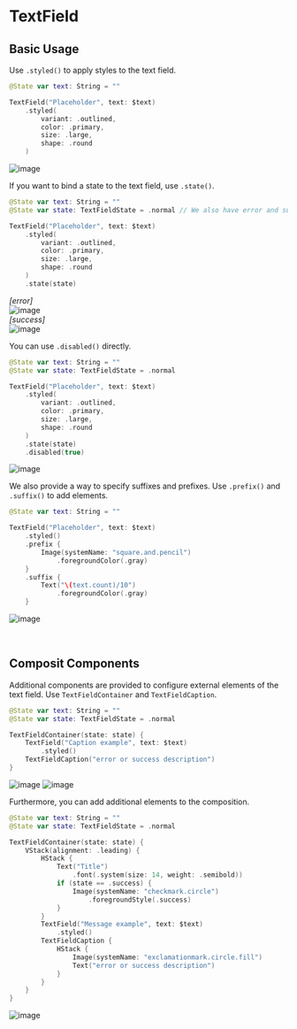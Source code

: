 # TextField
## Basic Usage
Use `.styled()` to apply styles to the text field.
```swift
@State var text: String = ""

TextField("Placeholder", text: $text)
    .styled(
        variant: .outlined,
        color: .primary,
        size: .large,
        shape: .round
    )
```
![image](https://github.com/dodo849/DesignSystemBookApp/assets/71880682/d69f4916-55cb-475e-824c-46ddd9b0e41f)


If you want to bind a state to the text field, use `.state()`.
```swift
@State var text: String = ""
@State var state: TextFieldState = .normal // We also have error and success states.

TextField("Placeholder", text: $text)
    .styled(
        variant: .outlined,
        color: .primary,
        size: .large,
        shape: .round
    )
    .state(state)
```
_[error]_
<br/>
![image](https://github.com/dodo849/DesignSystemBookApp/assets/71880682/000a83af-5c48-4d68-a7e3-d41d9719f985)
<br/>
_[success]_
<br/>
![image](https://github.com/dodo849/DesignSystemBookApp/assets/71880682/67e62cef-d6d8-47c4-9c0d-e6dcc7e19051)


You can use `.disabled()` directly.
```swift
@State var text: String = ""
@State var state: TextFieldState = .normal

TextField("Placeholder", text: $text)
    .styled(
        variant: .outlined,
        color: .primary,
        size: .large,
        shape: .round
    )
    .state(state)
    .disabled(true)
```
![image](https://github.com/dodo849/DesignSystemBookApp/assets/71880682/5f29436e-efea-4288-9007-3eacb24118e0)

We also provide a way to specify suffixes and prefixes. Use `.prefix()` and `.suffix()` to add elements.
```swift
@State var text: String = ""

TextField("Placeholder", text: $text)
    .styled()
    .prefix {
        Image(systemName: "square.and.pencil")
            .foregroundColor(.gray)
    }
    .suffix {
        Text("\(text.count)/10")
            .foregroundColor(.gray)
    }
```
![image](https://github.com/dodo849/DesignSystemBookApp/assets/71880682/a664c710-1e04-494e-89de-50413a223acb)

<br/>

## Composit Components
Additional components are provided to configure external elements of the text field. 
Use `TextFieldContainer` and `TextFieldCaption`.

```swift
@State var text: String = ""
@State var state: TextFieldState = .normal

TextFieldContainer(state: state) {
    TextField("Caption example", text: $text)
        .styled()
    TextFieldCaption("error or success description")
}
```
![image](https://github.com/dodo849/DesignSystemBookApp/assets/71880682/01149a76-efe1-4cde-9d44-2e5f448814ee)
![image](https://github.com/dodo849/DesignSystemBookApp/assets/71880682/59856c93-0f79-4526-b2b7-5f9ebbe075ad)


Furthermore, you can add additional elements to the composition.
```swift
@State var text: String = ""
@State var state: TextFieldState = .normal

TextFieldContainer(state: state) {
    VStack(alignment: .leading) {
        HStack {
            Text("Title")
                .font(.system(size: 14, weight: .semibold))
            if (state == .success) {
                Image(systemName: "checkmark.circle")
                    .foregroundStyle(.success)
            }
        }
        TextField("Message example", text: $text)
            .styled()
        TextFieldCaption {
            HStack {
                Image(systemName: "exclamationmark.circle.fill")
                Text("error or success description")
            }
        }
    }
}
```
![image](https://github.com/dodo849/DesignSystemBookApp/assets/71880682/669de758-0bea-4347-bd38-4926e981c488)

